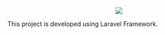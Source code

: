 <p align="center"><img src="https://laravel.com/assets/img/components/logo-laravel.svg"></p>
This project is developed using Laravel Framework.
